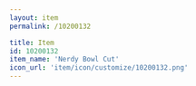 ```yaml
---
layout: item
permalink: /10200132

title: Item
id: 10200132
item_name: 'Nerdy Bowl Cut'
icon_url: 'item/icon/customize/10200132.png'
---
```

